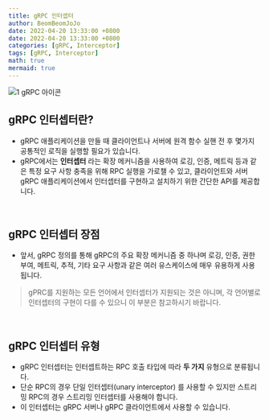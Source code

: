 ```yaml
---
title: gRPC 인터셉터
author: BeomBeomJoJo
date: 2022-04-20 13:33:00 +0800
date: 2022-04-20 13:33:00 +0800
categories: [gRPC, Interceptor]
tags: [gRPC, Interceptor]
math: true
mermaid: true
---
```


![1  gRPC 아이콘](https://user-images.githubusercontent.com/22911504/164218731-bc9c88be-031f-4c74-a9a9-06619626130d.png)

## **gRPC 인터셉터란?**
* gRPC 애플리케이션을 만들 때 클라이언트나 서버에 원격 함수 실핸 전 후 몇가지 공통적인 로직을 실행할 필요가 있습니다.
* gRPC에서는 **인터셉터** 라는 확장 메커니즘을 사용하여 로깅, 인증, 메트릭 등과 같은 특정 요구 사항 충족을 위해 RPC 실행을 가로챌 수 있고, 클라이언트와 서버 gRPC 애플리케이션에서 인터셉터를 구현하고 설치하기 위한 간단한 API를 제공합니다.

<br/>

## **gRPC 인터셉터 장점**
* 앞서, gRPC 정의를 통해 gRPC의 주요 확장 메커니즘 중 하나며 로깅, 인증, 권한 부여, 메트릭, 추적, 기타 요구 사항과 같은 여러 유스케이스에 매우 유용하게 사용됩니다.

> gPRC를 지원하는 모든 언어에서 인터셉터가 지원되는 것은 아니며, 각 언어별로 인터셉터의 구현이 다를 수 있으니 이 부분은 참고하시기 바랍니다.

<br/>

## **gRPC 인터셉터 유형**
* gRPC 인터셉터는 인터셉트하는 RPC 호출 타입에 따라 **두 가지** 유형으로 분류됩니다.
* 단순 RPC의 경우 단일 인터셉터(unary interceptor) 를 사용할 수 있지만 스트리밍 RPC의 경우 스트리밍 인터셉터를 사용해야 합니다.
* 이 인터셉터는 gRPC 서버나 gRPC 클라이언트에서 사용할 수 있습니다.